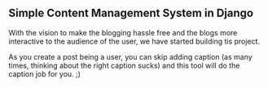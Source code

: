 ## Simple Content Management System in Django
With the vision to make the blogging hassle free and the blogs more interactive to the audience of the user, we have started building tis project.

As you create a post being a user, you can skip adding caption (as many times, thinking about the right caption sucks) and this tool will do the caption job for you. ;)


